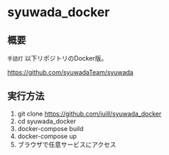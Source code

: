 # syuwada_docker

## 概要

`手話打` 以下リポジトリのDocker版。

https://github.com/syuwadaTeam/syuwada

## 実行方法

1. git clone https://github.com/iuill/syuwada_docker
1. cd syuwada_docker
1. docker-compose build
1. docker-compose up
1. ブラウザで任意サービスにアクセス